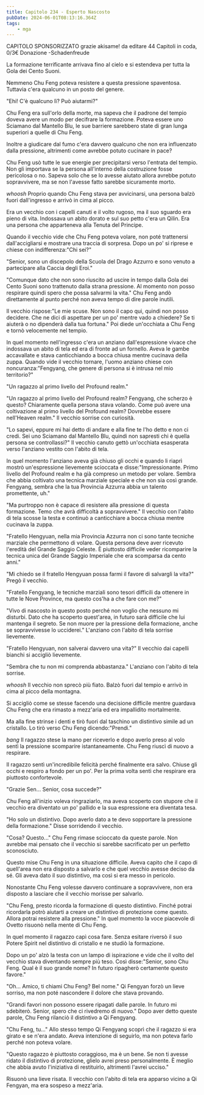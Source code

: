 ```yaml
---
title: Capitolo 234 - Esperto Nascosto
pubDate: 2024-06-01T08:13:16.364Z
tags:
    - mga
---
```



CAPITOLO SPONSORIZZATO grazie akisame!
da editare
44 Capitoli in coda, 0/3€ Donazione
-Schadenfreude


La formazione terrificante arrivava fino al cielo e si estendeva per tutta la Gola dei Cento Suoni.


Nemmeno Chu Feng poteva resistere a questa pressione spaventosa. Tuttavia c'era qualcuno in un posto del genere.


"Ehi! C'è qualcuno lì? Può aiutarmi?"


Chu Feng era sull'orlo della morte, ma sapeva che il padrone del tempio doveva avere un modo per decifrare la formazione. Poteva essere uno Sciamano dal Mantello Blu, le sue barriere sarebbero state di gran lunga superiori a quelle di Chu Feng.


Inoltre a giudicare dal fumo c'era davvero qualcuno che non era influenzato dalla pressione, altrimenti come avrebbe potuto cucinare in pace?


Chu Feng usò tutte le sue energie per precipitarsi verso l'entrata del tempio. Non gli importava se la persona all'interno della costruzione fosse pericolosa o no. Sapeva solo che se lo avesse aiutato allora avrebbe potuto sopravvivere, ma se non l'avesse fatto sarebbe sicuramente morto.


*whoosh* Proprio quando Chu Feng stava per avvicinarsi, una persona balzò fuori dall'ingresso e arrivò in cima al picco.


Era un vecchio con i capelli canuti e il volto rugoso, ma il suo sguardo era pieno di vita. Indossava un abito dorato e sul suo petto c'era un Qilin. Era una persona che apparteneva alla Tenuta del Principe.


Quando il vecchio vide che Chu Feng poteva volare, non poté trattenersi dall'accigliarsi e mostrare una traccia di sorpresa. Dopo un po' si riprese e chiese con indifferenza:"Chi sei?"


"Senior, sono un discepolo della Scuola del Drago Azzurro e sono venuto a partecipare alla Caccia degli Eroi."


"Comunque dato che non sono riuscito ad uscire in tempo dalla Gola dei Cento Suoni sono trattenuto dalla strana pressione. Al momento non posso respirare quindi spero che possa salvarmi la vita." Chu Feng andò direttamente al punto perché non aveva tempo di dire parole inutili.


Il vecchio rispose:"Le mie scuse. Non sono il capo qui, quindi non posso decidere. Che ne dici di aspettare per un po' mentre vado a chiedere? Se ti aiuterà o no dipenderà dalla tua fortuna." Poi diede un'occhiata a Chu Feng e tornò velocemente nel tempio.


In quel momento nell'ingresso c'era un anziano dall'espressione vivace che indossava un abito di tela ed era di fronte ad un fornello. Aveva le gambe accavallate e stava canticchiando a bocca chiusa mentre cucinava della zuppa. Quando vide il vecchio tornare, l'uomo anziano chiese con noncuranza:"Fengyang, che genere di persona si è intrusa nel mio territorio?"


"Un ragazzo al primo livello del Profound realm."


"Un ragazzo al primo livello del Profound realm? Fengyang, che scherzo è questo? Chiaramente quella persona stava volando. Come può avere una coltivazione al primo livello del Profound realm? Dovrebbe essere nell'Heaven realm." Il vecchio sorrise con curiosità.


"Lo sapevi, eppure mi hai detto di andare e alla fine te l'ho detto e non ci credi. Sei uno Sciamano dal Mantello Blu, quindi non sapresti chi è quella persona se controllassi?" Il vecchio canuto gettò un'occhiata esasperata verso l'anziano vestito con l'abito di tela.


In quel momento l'anziano aveva già chiuso gli occhi e quando li riaprì mostrò un'espressione lievemente scioccata e disse:"Impressionante. Primo livello del Profound realm e ha già compreso un metodo per volare. Sembra che abbia coltivato una tecnica marziale speciale e che non sia così grande. Fengyang, sembra che la tua Provincia Azzurra abbia un talento promettente, uh."


"Ma purtroppo non è capace di resistere alla pressione di questa formazione. Temo che avrà difficoltà a sopravvivere." Il vecchio con l'abito di tela scosse la testa e continuò a canticchiare a bocca chiusa mentre cucinava la zuppa.


"Fratello Hengyuan, nella mia Provincia Azzurra non ci sono tante tecniche marziale che permettono di volare. Questa persona deve aver ricevuto l'eredità del Grande Saggio Celeste. È piuttosto difficile veder ricomparire la tecnica unica del Grande Saggio Imperiale che era scomparsa da cento anni."


"Mi chiedo se il fratello Hengyuan possa farmi il favore di salvargli la vita?" Pregò il vecchio.


"Fratello Fengyang, le tecniche marziali sono tesori difficili da ottenere in tutte le Nove Province, ma questo cos'ha a che fare con me?"


"Vivo di nascosto in questo posto perché non voglio che nessuno mi disturbi. Dato che ha scoperto quest'area, in futuro sarà difficile che lui mantenga il segreto. Se non muore per la pressione della formazione, anche se sopravvivesse lo ucciderei." L'anziano con l'abito di tela sorrise lievemente.


"Fratello Hengyuan, non salverai davvero una vita?" Il vecchio dai capelli bianchi si accigliò lievemente.


"Sembra che tu non mi comprenda abbastanza." L'anziano con l'abito di tela sorrise.


*whoosh* Il vecchio non sprecò più fiato. Balzò fuori dal tempio e arrivò in cima al picco della montagna.


Si accigliò come se stesse facendo una decisione difficile mentre guardava Chu Feng che era rimasto a mezz'aria ed era impallidito mortalmente.


Ma alla fine strinse i denti e tirò fuori dal taschino un distintivo simile ad un cristallo.
Lo tirò verso Chu Feng dicendo:"Prendi."


*bang* Il ragazzo stese la mano per riceverlo e dopo averlo preso al volo sentì la pressione scomparire istantaneamente. Chu Feng riuscì di nuovo a respirare.


Il ragazzo sentì un'incredibile felicità perché finalmente era salvo. Chiuse gli occhi e respiro a fondo per un po'. Per la prima volta sentì che respirare era piuttosto confortevole.


"Grazie Sen... Senior, cosa succede?"


Chu Feng all'inizio voleva ringraziarlo, ma aveva scoperto con stupore che il vecchio era diventato un po' pallido e la sua espressione era diventata tesa.


"Ho solo un distintivo. Dopo averlo dato a te devo sopportare la pressione della formazione." Disse sorridendo il vecchio.


"Cosa? Questo..." Chu Feng rimase scioccato da queste parole. Non avrebbe mai pensato che il vecchio si sarebbe sacrificato per un perfetto sconosciuto.


Questo mise Chu Feng in una situazione difficile. Aveva capito che il capo di quell'area non era disposto a salvarlo e che quel vecchio avesse deciso da sé. Gli aveva dato il suo distintivo, ma così si era messo in pericolo.


Nonostante Chu Feng volesse davvero continuare a sopravvivere, non era disposto a lasciare che il vecchio morisse per salvarlo.


"Chu Feng, presto ricorda la formazione di questo distintivo. Finché potrai ricordarla potrò aiutarti a creare un distintivo di protezione come questo. Allora potrai resistere alla pressione." In quel momento la voce piacevole di Ovetto risuonò nella mente di Chu Feng.


In quel momento il ragazzo capì cosa fare. Senza esitare riversò il suo Potere Spirit nel distintivo di cristallo e ne studiò la formazione.


Dopo un po' alzò la testa con un lampo di ispirazione e vide che il volto del vecchio stava diventando sempre più teso. Così disse:"Senior, sono Chu Feng. Qual è il suo grande nome? In futuro ripagherò certamente questo favore."


"Oh... Amico, ti chiami Chu Feng? Bel nome." Qi Fengyan forzò un lieve sorriso, ma non poté nascondere il dolore che stava provando.


"Grandi favori non possono essere ripagati dalle parole. In futuro mi sdebiterò. Senior, spero che ci rivedremo di nuovo." Dopo aver detto queste parole, Chu Feng rilanciò il distintivo a Qi Fengyang.


"Chu Feng, tu..." Allo stesso tempo Qi Fengyang scoprì che il ragazzo si era girato e se n'era andato. Aveva intenzione di seguirlo, ma non poteva farlo perché non poteva volare.


"Questo ragazzo è piuttosto coraggioso, ma è un bene. Se non ti avesse ridato il distintivo di protezione, glielo avrei preso personalmente. È meglio che abbia avuto l'iniziativa di restituirlo, altrimenti l'avrei ucciso."


Risuonò una lieve risata. Il vecchio con l'abito di tela era apparso vicino a Qi Fengyan, ma era sospeso a mezz'aria.                                
                                        

